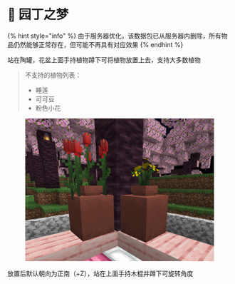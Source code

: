 # 🌱 园丁之梦

{% hint style="info" %}
由于服务器优化，该数据包已从服务器内删除，所有物品仍然能够正常存在，但可能不再具有对应效果
{% endhint %}

站在陶罐，花盆上面手持植物蹲下可将植物放置上去，支持大多数植物

> 不支持的植物列表：
>
> * 睡莲
> * 可可豆
> * 粉色小花

<figure><img src="../../.gitbook/assets/image (45).png" alt=""><figcaption></figcaption></figure>

放置后默认朝向为正南（+Z），站在上面手持木棍并蹲下可旋转角度
